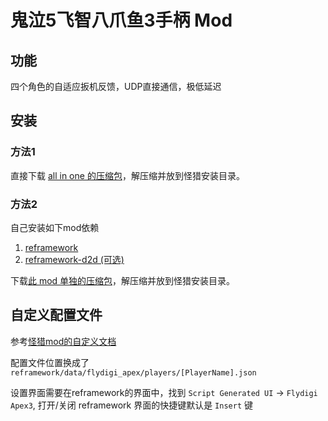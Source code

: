 # 鬼泣5飞智八爪鱼3手柄 Mod

## 功能 

四个角色的自适应扳机反馈，UDP直接通信，极低延迟

## 安装

### 方法1

直接下载 [all in one 的压缩包](https://github.com/flydigi-mods/DMC5-Flydigi-Apex3/releases/latest/download/flydigi_apex3_all_in_one.zip)，解压缩并放到怪猎安装目录。

### 方法2

自己安装如下mod依赖

1. [reframework](https://github.com/praydog/REFramework)
3. [reframework-d2d (可选)](https://github.com/cursey/reframework-d2d)

下载[此 mod 单独的压缩包](https://github.com/flydigi-mods/DMC5-Flydigi-Apex3/releases/latest/download/flydigi_apex3.zip)，解压缩并放到怪猎安装目录。

## 自定义配置文件

参考[怪猎mod的自定义文档](https://github.com/flydigi-mods/MHR-Flydigi-Apex3/blob/master/docs/Configuration.md)

配置文件位置换成了 `reframework/data/flydigi_apex/players/[PlayerName].json`

设置界面需要在reframework的界面中，找到 `Script Generated UI` -> `Flydigi Apex3`, 打开/关闭 reframework 界面的快捷键默认是 `Insert` 键
